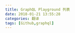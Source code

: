 ```yaml
---
title: GraphQL Playground 列表
date: 2018-01-21 13:55:28
categories: 翻译
tags: [Github,graphql]
---
```


<script src="https://embed.cacher.io/83033d880b60ac14a1ae429a0d781ea62b0fad44.js?a=965fba6e7a8e57d6388992d7a6040db6&t=agate"></script>